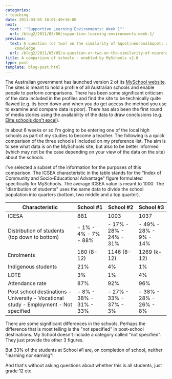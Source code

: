 ```yaml
---
categories:
- teaching
date: 2011-03-05 18:01:49+10:00
next:
  text: '"Supportive Learning Environments: Week 1"'
  url: /blog2/2011/03/06/supportive-learning-environments-week-1/
previous:
  text: A question (or two) on the similarity of &quot;neuronal&quot; and &quot;networked&quot;
    knowledge
  url: /blog2/2011/03/05/a-question-or-two-on-the-similarity-of-neuronal-and-networked-knowledge/
title: A comparison of schools - enabled by MySchools v2.0
type: post
template: blog-post.html
---
```

The Australian government has launched version 2 of its [MySchool website](http://www.myschool.edu.au). The sites is meant to hold a profile of all Australian schools and enable people to perform comparisons. There has been some significant criticism of the data included in the profiles and find the site to be technically quite flawed (e.g. its been down and when you do get access the method you use to examine and compare data is poor). There has also been the first round of media stories using the availability of the data to draw conclusions (e.g. [Elite schools don't excel](http://www.theaustralian.com.au/national-affairs/elite-school-students-dont-excel/story-fn59niix-1226016177993)).

In about 6 weeks or so I'm going to be entering one of the local high schools as part of my studies to become a teacher. The following is a quick comparison of the three schools I included on my preference list. The aim is to see what data is on the MySchools site, but also to be better informed (which may not be the case depending on your view of the data on the site) about the schools.

I've selected a subset of the information for the purposes of this comparison. The ICSEA characteristic in the table stands for the "Index of Community and Socio-Educational Advantage" figure formulated specifically for MySchools. The average ICSEA value is meant to 1000. The "distribution of students" uses the same data to divide the school population into quarters (bottom, two middle and a top quarter).

| Characteristic | School #1 | School #2 | School #3 |
| --- | --- | --- | --- |
| ICESA | 881 | 1003 | 1037 |
| Distribution of students (top down to bottom) |   - 1% - 4% - 7% - 88%   |   - 17% - 28% - 24% - 31%   |   - 49% - 28% - 9% - 14%   |
| Enrolments | 180 (8-12) | 1146 (8-12) | 1269 (k-12) |
| Indigenous students | 21% | 4% | 1% |
| LOTE | 3% | 1% | 4% |
| Attendance rate | 87% | 92% | 96% |
| Post school destinations  - University - Vocational study - Employment - Not specified   |     - 8% - 38% - 31% - 33%   |     - 27% - 33% - 37% - 3%   |     - 38% - 28% - 26% - 8%   |

There are some significant differences in the schools. Perhaps the difference that is most telling is the "not specified" in post-school destinations. My School doesn't include a category called "not specified". They just provide the other 3 figures.

But 33% of the students at School #1 are, on completion of school, neither "learning nor earning"!

And that's without asking questions about whether this is all students, just grade 12 etc.